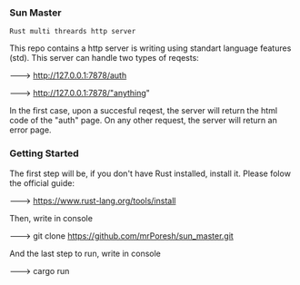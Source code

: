 ### Sun Master

`Rust multi threards http server`

This repo contains a http server is writing using standart language features (std).
This server can handle two types of reqests:

---> http://127.0.0.1:7878/auth

---> http://127.0.0.1:7878/"anything"

In the first case, upon a succesful reqest, the server will return the html code of the 
"auth" page. On any other request, the server will return an error page.

### Getting Started

The first step will be, if you don't have Rust installed, install it.
Please folow the official guide:

---> https://www.rust-lang.org/tools/install

Then, write in console

---> git clone https://github.com/mrPoresh/sun_master.git

And the last step to run, write in console

---> cargo run